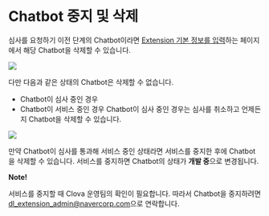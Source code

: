 # Chatbot 중지 및 삭제

심사를 요청하기 이전 단계의 Chatbot이라면 [Extension 기본 정보를 입력](/DevConsole/Guides/CEK/Register_Chatbot_Extension.md#InputExtensionInfo)하는 페이지에서 해당 Chatbot을 삭제할 수 있습니다.

![](/DevConsole/Resources/Images/DevConsole-Remove_Chatbot_Extension.png)

다만 다음과 같은 상태의 Chatbot은 삭제할 수 없습니다.

* Chatbot이 심사 중인 경우
* Chatbot이 서비스 중인 경우
Chatbot이 심사 중인 경우는 심사를 취소하고 언제든지 Chatbot을 삭제할 수 있습니다.

![](/DevConsole/Resources/Images/DevConsole-Cancel_Submission.png)

만약 Chatbot이 심사를 통과해 서비스 중인 상태라면 서비스를 중지한 후에 Chatbot을 삭제할 수 있습니다. 서비스를 중지하면 Chatbot의 상태가 **개발 중**으로 변경됩니다.

<div class="note"><p><strong>Note!</strong></p>
<p>서비스를 중지할 때 Clova 운영팀의 확인이 필요합니다. 따라서 Chatbot을 중지하려면 <a href="mailto://dl_extension_admin@navercorp.com">dl_extension_admin@navercorp.com</a>으로 연락합니다.</p></div>

